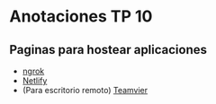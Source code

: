# Anotaciones TP 10

## Paginas para hostear aplicaciones

- [ngrok](https://ngrok.com)
- [Netlify](https://www.netlify.com)
- \(Para escritorio remoto\) [Teamvier](https://www.teamviewer.com/en-us/)